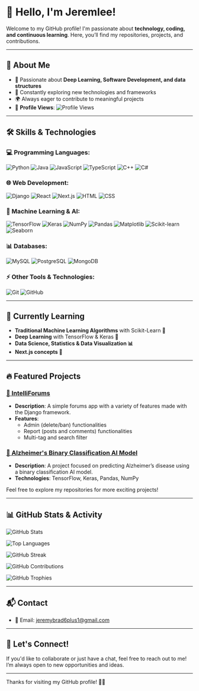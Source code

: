 # 👋 Hello, I'm Jeremlee!

Welcome to my GitHub profile! I'm passionate about **technology, coding, and continuous learning**. Here, you’ll find my repositories, projects, and contributions.

---

## 🚀 About Me

- 🎯 Passionate about **Deep Learning, Software Development, and data structures**
- 📖 Constantly exploring new technologies and frameworks
- 🌍 Always eager to contribute to meaningful projects
- 👀 **Profile Views**: ![Profile Views](https://komarev.com/ghpvc/?username=jeremlee&color=blue)

---

## 🛠️ Skills & Technologies

### **💻 Programming Languages:**
![Python](https://img.shields.io/badge/Python-3776AB?style=for-the-badge&logo=python&logoColor=white)
![Java](https://img.shields.io/badge/Java-007396?style=for-the-badge&logo=java&logoColor=white)
![JavaScript](https://img.shields.io/badge/JavaScript-F7DF1E?style=for-the-badge&logo=javascript&logoColor=black)
![TypeScript](https://img.shields.io/badge/TypeScript-3178C6?style=for-the-badge&logo=typescript&logoColor=white)
![C++](https://img.shields.io/badge/C++-00599C?style=for-the-badge&logo=c%2B%2B&logoColor=white)
![C#](https://img.shields.io/badge/C%23-239120?style=for-the-badge&logo=csharp&logoColor=white)

### **🌐 Web Development:**
![Django](https://img.shields.io/badge/Django-092E20?style=for-the-badge&logo=django&logoColor=white)
![React](https://img.shields.io/badge/React-20232A?style=for-the-badge&logo=react&logoColor=61DAFB)
![Next.js](https://img.shields.io/badge/Next.js-000000?style=for-the-badge&logo=nextdotjs&logoColor=white)
![HTML](https://img.shields.io/badge/HTML5-E34F26?style=for-the-badge&logo=html5&logoColor=white)
![CSS](https://img.shields.io/badge/CSS3-1572B6?style=for-the-badge&logo=css3&logoColor=white)

### **🤖 Machine Learning & AI:**
![TensorFlow](https://img.shields.io/badge/TensorFlow-FF6F00?style=for-the-badge&logo=tensorflow&logoColor=white)
![Keras](https://img.shields.io/badge/Keras-D00000?style=for-the-badge&logo=keras&logoColor=white)
![NumPy](https://img.shields.io/badge/NumPy-013243?style=for-the-badge&logo=numpy&logoColor=white)
![Pandas](https://img.shields.io/badge/Pandas-150458?style=for-the-badge&logo=pandas&logoColor=white)
![Matplotlib](https://img.shields.io/badge/Matplotlib-150458?style=for-the-badge&logo=matplotlib&logoColor=white)
![Scikit-learn](https://img.shields.io/badge/Scikit--learn-F7931E?style=for-the-badge&logo=scikit-learn&logoColor=white)  
![Seaborn](https://img.shields.io/badge/Seaborn-009688?style=for-the-badge&logo=seaborn&logoColor=white)  


### **📊 Databases:**
![MySQL](https://img.shields.io/badge/MySQL-4479A1?style=for-the-badge&logo=mysql&logoColor=white)
![PostgreSQL](https://img.shields.io/badge/PostgreSQL-336791?style=for-the-badge&logo=postgresql&logoColor=white)
![MongoDB](https://img.shields.io/badge/MongoDB-47A248?style=for-the-badge&logo=mongodb&logoColor=white)

### **⚡ Other Tools & Technologies:**
![Git](https://img.shields.io/badge/Git-F05032?style=for-the-badge&logo=git&logoColor=white)
![GitHub](https://img.shields.io/badge/GitHub-181717?style=for-the-badge&logo=github&logoColor=white)

---

## 🌱 Currently Learning

- **Traditional Machine Learning Algorithms** with Scikit-Learn 🧠
- **Deep Learning** with TensorFlow & Keras 🧠
- **Data Science, Statistics & Data Visualization 📊**
- **Next.js concepts 🚀**

---

## 🔥 Featured Projects

### [📝 IntelliForums](https://github.com/Xylphy/IntelliForums)
- **Description**: A simple forums app with a variety of features made with the Django framework.
- **Features**:
  - Admin (delete/ban) functionalities
  - Report (posts and comments) functionalities
  - Multi-tag and search filter

### [🧠 Alzheimer's Binary Classification AI Model](https://github.com/jeremlee/alzheimers-classification-model)
- **Description**: A project focused on predicting Alzheimer’s disease using a binary classification AI model.
- **Technologies**: TensorFlow, Keras, Pandas, NumPy

Feel free to explore my repositories for more exciting projects!

---

## 📊 GitHub Stats & Activity

![GitHub Stats](https://github-readme-stats.vercel.app/api?username=jeremlee&show_icons=true&count_private=true&theme=tokyonight)

![Top Languages](https://github-readme-stats.vercel.app/api/top-langs/?username=jeremlee&layout=compact&theme=tokyonight)

![GitHub Streak](https://github-readme-streak-stats.herokuapp.com/?user=jeremlee&theme=tokyonight)

![GitHub Contributions](https://github-readme-activity-graph.vercel.app/graph?username=jeremlee&theme=tokyo-night)

![GitHub Trophies](https://github-profile-trophy.vercel.app/?username=jeremlee&theme=tokyonight&no-bg=true&no-frame=true)

---

## 📬 Contact

- 📧 Email: [jeremybrad6plus1@gmail.com](mailto:jeremybrad6plus1@gmail.com)

---

## 💬 Let's Connect!

If you'd like to collaborate or just have a chat, feel free to reach out to me! I’m always open to new opportunities and ideas.

---

Thanks for visiting my GitHub profile! 👨‍💻
